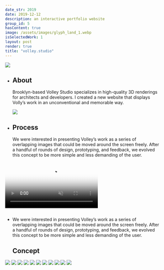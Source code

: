 ```yaml
---
date_str: 2019
date: 2019-12-12
description: an interactive portfolio website
group_id: 5
hasContent: true
image: /assets/images/glyph_land_1.webp
isSelectedWork: 1
layout: post
render: true
title: "volley.studio"
---
```


<div class="photo-row">
    <img style="max-height: 30em;" src="images/volley/volley-cover.png" />
</div>


<ul class="article-list content-width content-offset">
    <li class="article-list__title-block">
        <div class="item_date">
            <h2>About</h2>
        </div>
        <div class="item_description">
            <p>
                Brooklyn-based Volley Studio specializes in high-quality 3D renderings for architects and developers. I created a new website that displays Volly’s work in an unconventional and memorable way.            
            </p>
        </div>
    </li>
    <img style="max-height: 30em;" class="push-left-1" src="images/volley/volley-process.png" />
    <li class="article-list__title-block">
        <div class="item_date">
            <h2>Process</h2>
        </div>
        <div class="item_description">
            <p>
                We were interested in presenting Volley’s work as a series of overlapping images that could be moved around the screen freely. After a handful of rounds of design, prototyping, and feedback, we evolved this concept to be more simple and less demanding of the user.            
            </p>
        </div>
    </li>
</ul>

<div style="max-height: 30em; margin-bottom: 2em;">
    <video
        poster="images/volley/volley-stack-poster.png"
        style="max-height: 30em;"
        autoplay muted loop
    >
        <source src="https://stream.mux.com/DLHZ02CVJtWLxjqZcDJlffJkNk8a3cUcaB3sNMtfZBFY.m3u8" type="video/mp4"></source>
    </video>
</div>

<ul class="article-list content-width content-offset">
    <li class="article-list__title-block">
        <div class="item_description">
            <p>
                We were interested in presenting Volley’s work as a series of overlapping images that could be moved around the screen freely. After a handful of rounds of design, prototyping, and feedback, we evolved this concept to be more simple and less demanding of the user.            
            </p>
        </div>
        <div class="item_date">
            <h2>Concept</h2>
        </div>
    </li>
</ul>


<div class="case-study-ui-images">
    <img style="max-height: 30em;" src="images/volley/volley-ui-1.png" />
    <img style="max-height: 30em;" src="images/volley/volley-ui-2.png" />
    <img style="max-height: 30em;" src="images/volley/volley-ui-3.png" />
    <img style="max-height: 30em;" src="images/volley/volley-ui-4.png" />
    <img style="max-height: 30em;" src="images/volley/volley-ui-5.png" />
    <img style="max-height: 30em;" src="images/volley/volley-ui-6.png" />
    <img style="max-height: 30em;" src="images/volley/volley-ui-7.png" />
    <img style="max-height: 30em;" src="images/volley/volley-ui-8.png" />
    <img style="max-height: 30em;" src="images/volley/volley-ui-9.png" />
    <img style="max-height: 30em;" src="images/volley/volley-ui-10.png" />
    <img style="max-height: 30em;" src="images/volley/volley-ui-11.png" />
</div>